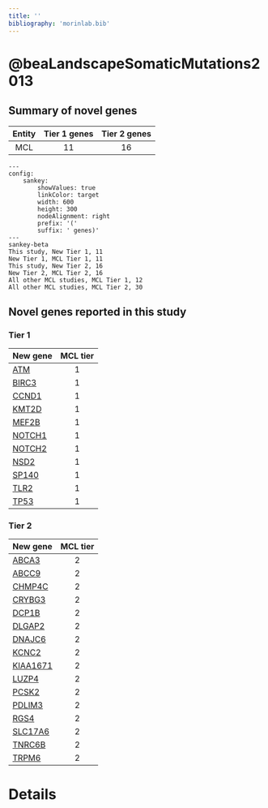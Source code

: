 ```yaml
---
title: ''
bibliography: 'morinlab.bib'
---
```


# @beaLandscapeSomaticMutations2013
## Summary of novel genes

|Entity| Tier 1 genes| Tier 2 genes|
|:-:|:-:|:-:|
|MCL|11|16|
```mermaid
---
config:
    sankey:
        showValues: true
        linkColor: target
        width: 600
        height: 300
        nodeAlignment: right
        prefix: '('
        suffix: ' genes)'
---
sankey-beta
This study, New Tier 1, 11
New Tier 1, MCL Tier 1, 11
This study, New Tier 2, 16
New Tier 2, MCL Tier 2, 16
All other MCL studies, MCL Tier 1, 12
All other MCL studies, MCL Tier 2, 30
```

## Novel genes reported in this study

### Tier 1
|New gene|MCL tier|
|:-|:-:|
|[ATM](../ATM)|1 |
|[BIRC3](../BIRC3)|1 |
|[CCND1](../CCND1)|1 |
|[KMT2D](../KMT2D)|1 |
|[MEF2B](../MEF2B)|1 |
|[NOTCH1](../NOTCH1)|1 |
|[NOTCH2](../NOTCH2)|1 |
|[NSD2](../NSD2)|1 |
|[SP140](../SP140)|1 |
|[TLR2](../TLR2)|1 |
|[TP53](../TP53)|1 |

### Tier 2
|New gene|MCL tier|
|:-|:-:|
|[ABCA3](../ABCA3)|2 |
|[ABCC9](../ABCC9)|2 |
|[CHMP4C](../CHMP4C)|2 |
|[CRYBG3](../CRYBG3)|2 |
|[DCP1B](../DCP1B)|2 |
|[DLGAP2](../DLGAP2)|2 |
|[DNAJC6](../DNAJC6)|2 |
|[KCNC2](../KCNC2)|2 |
|[KIAA1671](../KIAA1671)|2 |
|[LUZP4](../LUZP4)|2 |
|[PCSK2](../PCSK2)|2 |
|[PDLIM3](../PDLIM3)|2 |
|[RGS4](../RGS4)|2 |
|[SLC17A6](../SLC17A6)|2 |
|[TNRC6B](../TNRC6B)|2 |
|[TRPM6](../TRPM6)|2 |


# Details

